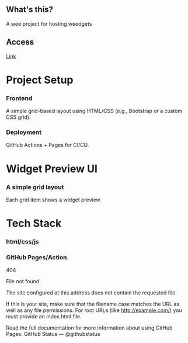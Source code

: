 ## What's this?
A wee project for hosting weedgets
## Access
[Link](https://boolyikes.github.io/widgets/)
# Project Setup
### Frontend
A simple grid-based layout using HTML/CSS (e.g., Bootstrap or a custom CSS grid).
### Deployment
GitHub Actions + Pages for CI/CD.

# Widget Preview UI
### A simple grid layout
Each grid item shows a widget preview.

# Tech Stack
### html/css/js
### GitHub Pages/Action.


404

File not found

The site configured at this address does not contain the requested file.

If this is your site, make sure that the filename case matches the URL as well as any file permissions.
For root URLs (like http://example.com/) you must provide an index.html file.

Read the full documentation for more information about using GitHub Pages.
GitHub Status — @githubstatus
